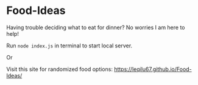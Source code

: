 # Food-Ideas
Having trouble deciding what to eat for dinner? No worries I am here to help! 

Run ```node index.js``` in terminal to start local server.

Or

Visit this site for randomized food options: https://leqilu67.github.io/Food-Ideas/
